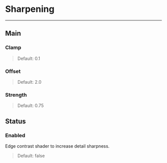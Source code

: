 # Sharpening

---

## Main

### Clamp

>Default: 0.1

### Offset

>Default: 2.0

### Strength

>Default: 0.75

## Status

### Enabled

 Edge contrast shader to increase detail sharpness.

>Default: false
